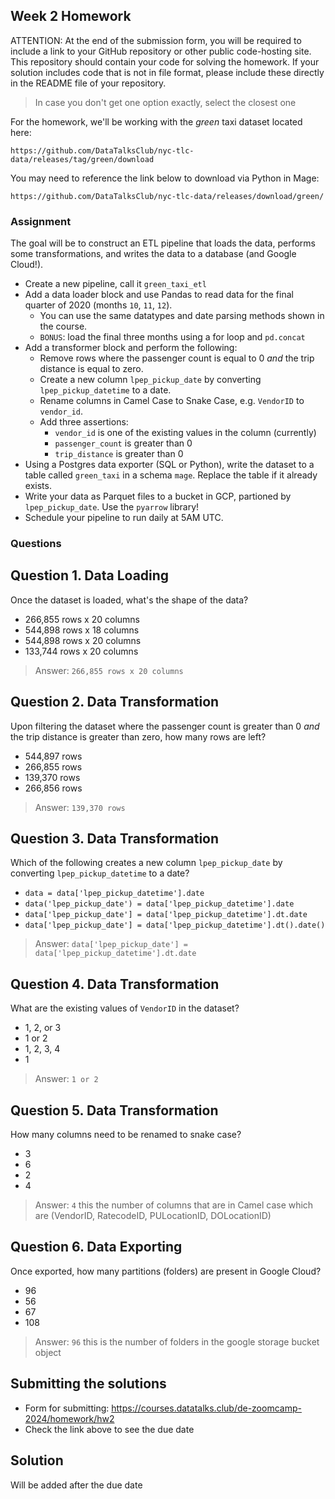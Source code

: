 ## Week 2 Homework

ATTENTION: At the end of the submission form, you will be required to include a link to your GitHub repository or other public code-hosting site. This repository should contain your code for solving the homework. If your solution includes code that is not in file format, please include these directly in the README file of your repository.

> In case you don't get one option exactly, select the closest one 

For the homework, we'll be working with the _green_ taxi dataset located here:

`https://github.com/DataTalksClub/nyc-tlc-data/releases/tag/green/download`

You may need to reference the link below to download via Python in Mage:

`https://github.com/DataTalksClub/nyc-tlc-data/releases/download/green/`

### Assignment

The goal will be to construct an ETL pipeline that loads the data, performs some transformations, and writes the data to a database (and Google Cloud!).

- Create a new pipeline, call it `green_taxi_etl`
- Add a data loader block and use Pandas to read data for the final quarter of 2020 (months `10`, `11`, `12`).
  - You can use the same datatypes and date parsing methods shown in the course.
  - `BONUS`: load the final three months using a for loop and `pd.concat`
- Add a transformer block and perform the following:
  - Remove rows where the passenger count is equal to 0 _and_ the trip distance is equal to zero.
  - Create a new column `lpep_pickup_date` by converting `lpep_pickup_datetime` to a date.
  - Rename columns in Camel Case to Snake Case, e.g. `VendorID` to `vendor_id`.
  - Add three assertions:
    - `vendor_id` is one of the existing values in the column (currently)
    - `passenger_count` is greater than 0
    - `trip_distance` is greater than 0
- Using a Postgres data exporter (SQL or Python), write the dataset to a table called `green_taxi` in a schema `mage`. Replace the table if it already exists.
- Write your data as Parquet files to a bucket in GCP, partioned by `lpep_pickup_date`. Use the `pyarrow` library!
- Schedule your pipeline to run daily at 5AM UTC.

### Questions

## Question 1. Data Loading

Once the dataset is loaded, what's the shape of the data?

* 266,855 rows x 20 columns
* 544,898 rows x 18 columns
* 544,898 rows x 20 columns
* 133,744 rows x 20 columns

> Answer: `266,855 rows x 20 columns`

## Question 2. Data Transformation

Upon filtering the dataset where the passenger count is greater than 0 _and_ the trip distance is greater than zero, how many rows are left?

* 544,897 rows
* 266,855 rows
* 139,370 rows
* 266,856 rows

> Answer: `139,370 rows`
## Question 3. Data Transformation

Which of the following creates a new column `lpep_pickup_date` by converting `lpep_pickup_datetime` to a date?

* `data = data['lpep_pickup_datetime'].date`
* `data('lpep_pickup_date') = data['lpep_pickup_datetime'].date`
* `data['lpep_pickup_date'] = data['lpep_pickup_datetime'].dt.date`
* `data['lpep_pickup_date'] = data['lpep_pickup_datetime'].dt().date()`

> Answer: `data['lpep_pickup_date'] = data['lpep_pickup_datetime'].dt.date`

## Question 4. Data Transformation

What are the existing values of `VendorID` in the dataset?

* 1, 2, or 3
* 1 or 2
* 1, 2, 3, 4
* 1

> Answer: `1 or 2`

## Question 5. Data Transformation

How many columns need to be renamed to snake case?

* 3
* 6
* 2
* 4

> Answer: `4` this the number of columns that are in Camel case which are (VendorID, RatecodeID, PULocationID, DOLocationID) 

## Question 6. Data Exporting

Once exported, how many partitions (folders) are present in Google Cloud?

* 96
* 56
* 67
* 108

> Answer: `96` this is the number of folders in the google storage bucket object


## Submitting the solutions

* Form for submitting: https://courses.datatalks.club/de-zoomcamp-2024/homework/hw2
* Check the link above to see the due date
  
## Solution

Will be added after the due date